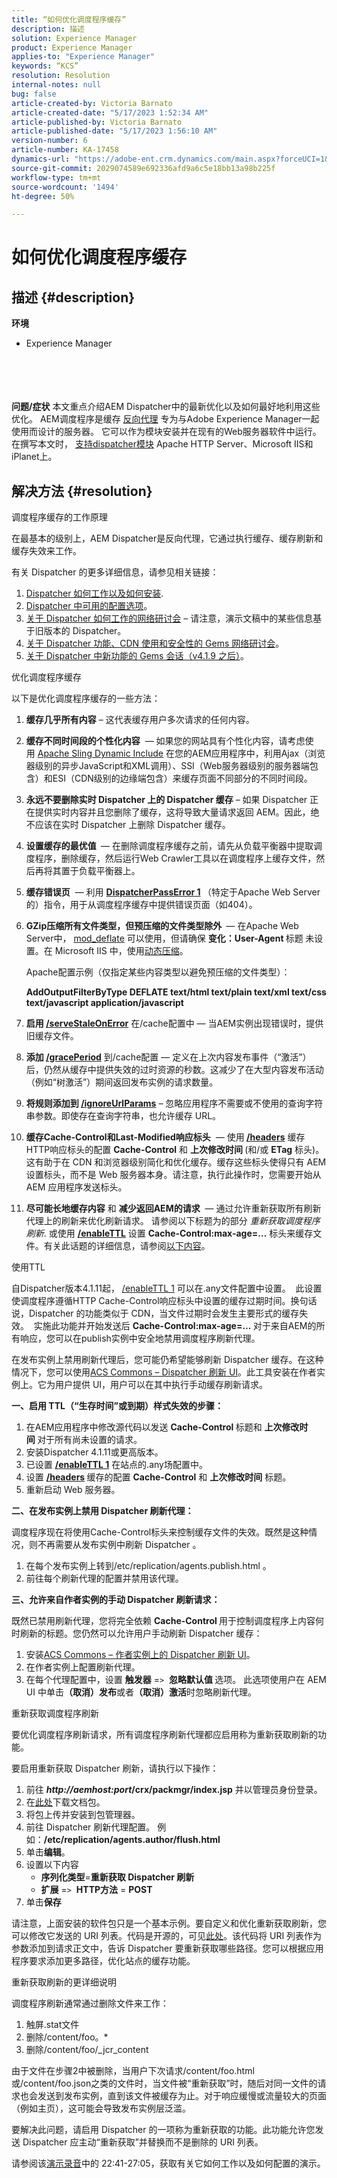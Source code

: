 ```yaml
---
title: “如何优化调度程序缓存”
description: 描述
solution: Experience Manager
product: Experience Manager
applies-to: "Experience Manager"
keywords: “KCS”
resolution: Resolution
internal-notes: null
bug: false
article-created-by: Victoria Barnato
article-created-date: "5/17/2023 1:52:34 AM"
article-published-by: Victoria Barnato
article-published-date: "5/17/2023 1:56:10 AM"
version-number: 6
article-number: KA-17458
dynamics-url: "https://adobe-ent.crm.dynamics.com/main.aspx?forceUCI=1&pagetype=entityrecord&etn=knowledgearticle&id=dabdaa79-55f4-ed11-8848-6045bd006ce9"
source-git-commit: 2029074589e692336afd9a6c5e18bb13a98b225f
workflow-type: tm+mt
source-wordcount: '1494'
ht-degree: 50%

---
```


# 如何优化调度程序缓存

## 描述 {#description}

<b>环境</b>
- Experience Manager

<br><br> <br><br><b>问题/症状</b>
本文重点介绍AEM Dispatcher中的最新优化以及如何最好地利用这些优化。 AEM调度程序是缓存 [反向代理](https://stackoverflow.com/questions/224664/difference-between-proxy-server-and-reverse-proxy-server) 专为与Adobe Experience Manager一起使用而设计的服务器。 它可以作为模块安装并在现有的Web服务器软件中运行。 在撰写本文时， [支持dispatcher模块](https://experienceleague.adobe.com/docs/experience-manager-dispatcher/using/getting-started/dispatcher-install.html) Apache HTTP Server、Microsoft IIS和iPlanet上。


## 解决方法 {#resolution}


调度程序缓存的工作原理

在最基本的级别上，AEM Dispatcher是反向代理，它通过执行缓存、缓存刷新和缓存失效来工作。

有关 Dispatcher 的更多详细信息，请参见相关链接：

1. [Dispatcher 如何工作以及如何安装](https://experienceleague.adobe.com/docs/experience-manager-dispatcher/using/dispatcher.html).
2. [Dispatcher 中可用的配置选项](https://experienceleague.adobe.com/docs/experience-manager-dispatcher/using/configuring/dispatcher-configuration.html?lang=zh-Hans)。
3. [关于 Dispatcher 如何工作的网络研讨会](https://github.com/cqsupport/webinar-dispatchercache) – 请注意，演示文稿中的某些信息基于旧版本的 Dispatcher。
4. [关于 Dispatcher 功能、CDN 使用和安全性的 Gems 网络研讨会](https://experienceleague.adobe.com/docs/experience-manager-gems-events/gems/gems2015/aem-dispatcher-caching-new-features-and-optimizations.html)。
5. [关于 Dispatcher 中新功能的 Gems 会话（v4.1.9 之后）](https://experienceleague.adobe.com/docs/experience-manager-gems-events/gems/gems2014/aem-dispatcher.html)。


优化调度程序缓存

以下是优化调度程序缓存的一些方法：

1. <b>缓存几乎所有内容</b> – 这代表缓存用户多次请求的任何内容。
2. <b>缓存不同时间段的个性化内容</b>  — 如果您的网站具有个性化内容，请考虑使用 [Apache Sling Dynamic Include](https://experienceleague.adobe.com/docs/experience-manager-learn/foundation/development/set-up-sling-dynamic-include.html) 在您的AEM应用程序中，利用Ajax（浏览器级别的异步JavaScript和XML调用）、SSI（Web服务器级别的服务器端包含）和ESI（CDN级别的边缘端包含）来缓存页面不同部分的不同时间段。
3. <b>永远不要删除实时 Dispatcher 上的 Dispatcher 缓存</b> – 如果 Dispatcher 正在提供实时内容并且您删除了缓存，这将导致大量请求返回 AEM。因此，绝不应该在实时 Dispatcher 上删除 Dispatcher 缓存。
4. <b>设置缓存的最优值 </b> — 在删除调度程序缓存之前，请先从负载平衡器中提取调度程序，删除缓存，然后运行Web Crawler工具以在调度程序上缓存文件，然后再将其置于负载平衡器上。
5. <b>缓存错误页</b>  — 利用 <b>[DispatcherPassError 1](https://helpx.adobe.com/cn/experience-manager/dispatcher/using/dispatcher-install.html#ApacheWebServer) </b>（特定于Apache Web Server的）指令，用于从调度程序缓存中提供错误页面（如404）。
6. <b>GZip压缩所有文件类型，但预压缩的文件类型除外 </b> — 在Apache Web Server中， [mod_deflate](https://httpd.apache.org/docs/2.4/mod/mod_deflate.html) 可以使用，但请确保 <b>变化：User-Agent </b>标题<b> </b>未设置。在 Microsoft IIS 中，使用[动态压缩](https://learn.microsoft.com/en-us/iis/configuration/system.webserver/httpcompression/)。

   Apache配置示例（仅指定某些内容类型以避免预压缩的文件类型）：

   <b>AddOutputFilterByType DEFLATE text/html text/plain text/xml text/css text/javascript application/javascript</b>
7. <b>启用 [/serveStaleOnError](https://helpx.adobe.com/cn/experience-manager/kb/ServeStaleContentOnError.html)</b> 在/cache配置中 — 当AEM实例出现错误时，提供旧缓存文件。
8. <b>添加 [/gracePeriod](https://docs.adobe.com/content/help/zh-Hans/experience-manager-dispatcher/using/configuring/dispatcher-configuration.html#configuring-the-dispatcher-cache-cache)</b> 到/cache配置 — 定义在上次内容发布事件（“激活”）后，仍然从缓存中提供失效的过时资源的秒数。这减少了在大型内容发布活动（例如“树激活”）期间返回发布实例的请求数量。
9. <b>将规则添加到 [/ignoreUrlParams](https://helpx.adobe.com/cn/experience-manager/dispatcher/using/dispatcher-configuration.html#IgnoringURLParameters)</b> – 忽略应用程序不需要或不使用的查询字符串参数。即使存在查询字符串，也允许缓存 URL。
10. <b>缓存Cache-Control和Last-Modified响应标头</b>  — 使用<b> [/headers](https://helpx.adobe.com/cn/experience-manager/dispatcher/using/dispatcher-configuration.html#CachingHTTPResponseHeaders)</b> 缓存HTTP响应标头的配置 <b>Cache-Control</b> 和 <b>上次修改时间 </b>(和/或 <b>ETag</b> 标头)。这有助于在 CDN 和浏览器级别简化和优化缓存。缓存这些标头使得只有 AEM 设置标头，而不是 Web 服务器本身。请注意，执行此操作时，您需要开始从 AEM 应用程序发送标头。
11. <b>尽可能长地缓存内容</b> 和 <b>减少返回AEM的请求</b>  — 通过允许重新获取所有刷新代理上的刷新来优化刷新请求。 请参阅以下标题为的部分 *重新获取调度程序刷新*. 或使用 [<b>/enableTTL</b>](https://helpx.adobe.com/experience-manager/kb/optimizing-the-dispatcher-cache.html#use-ttls) 设置 <b>Cache-Control:max-age=...</b> 标头来缓存文件。有关此话题的详细信息，请参阅[以下内容](https://helpx.adobe.com/cn/experience-manager/kb/optimizing-the-dispatcher-cache.html#use-ttls)。


使用TTL

自Dispatcher版本4.1.11起， [/enableTTL 1](https://experienceleague.adobe.com/docs/experience-manager-dispatcher/using/configuring/dispatcher-configuration.html?lang=en#configuring-time-based-cache-invalidation-enablettl) 可以在.any文件配置中设置。  此设置使调度程序遵循HTTP Cache-Control响应标头中设置的缓存过期时间。换句话说，Dispatcher 的功能类似于 CDN，当文件过期时会发生主要形式的缓存失效。  实施此功能并开始发送后 <b>Cache-Control:max-age=... </b>对于来自AEM的所有响应，您可以在publish实例中安全地禁用调度程序刷新代理。

在发布实例上禁用刷新代理后，您可能仍希望能够刷新 Dispatcher 缓存。在这种情况下，您可以使用[ACS Commons – Dispatcher 刷新 UI](https://adobe-consulting-services.github.io/acs-aem-commons/features/dispatcher-flush-ui/index.html)。此工具安装在作者实例上。它为用户提供 UI，用户可以在其中执行手动缓存刷新请求。

<b>一、启用 TTL（“生存时间”或到期）样式失效的步骤：</b>

1. 在AEM应用程序中修改源代码以发送 <b>Cache-Control </b>标题和 <b>上次修改时间 </b>对于所有尚未设置的请求。
2. 安装Dispatcher 4.1.11或更高版本。
3. 已设置 <b>[/enableTTL 1](https://helpx.adobe.com/cn/experience-manager/dispatcher/using/dispatcher-configuration.html#ConfiguringTimeBasedCacheInvalidationenableTTL)</b> 在站点的.any场配置中。
4. 设置 <b>[/headers](https://helpx.adobe.com/cn/experience-manager/dispatcher/using/dispatcher-configuration.html#CachingHTTPResponseHeaders) </b>缓存的配置 <b>Cache-Control</b> 和 <b>上次修改时间</b> 标题。
5. 重新启动 Web 服务器。


<b>二、在发布实例上禁用 Dispatcher 刷新代理：</b>

调度程序现在将使用Cache-Control标头来控制缓存文件的失效。既然是这种情况，则不再需要从发布实例中刷新 Dispatcher 。

1. 在每个发布实例上转到/etc/replication/agents.publish.html 。
2. 前往每个刷新代理的配置并禁用该代理。


<b>三、允许来自作者实例的手动 Dispatcher 刷新请求：</b>

既然已禁用刷新代理，您将完全依赖 <b>Cache-Control </b>用于控制调度程序上内容何时刷新的标题。您仍然可以允许用户手动刷新 Dispatcher 缓存：

1. 安装[ACS Commons – 作者实例上的 Dispatcher 刷新 UI](https://adobe-consulting-services.github.io/acs-aem-commons/features/dispatcher-flush-ui/index.html)。
2. 在作者实例上配置刷新代理。
3. 在每个代理配置中，设置 <b>触发器</b> =`>`  <b>忽略默认值 </b>选项。 此选项使用户在 AEM UI 中单击<b>（取消）发布</b>或者<b>（取消）激活</b>时忽略刷新代理。


重新获取调度程序刷新

要优化调度程序刷新请求，所有调度程序刷新代理都应启用称为重新获取刷新的功能。

要启用重新获取 Dispatcher 刷新，请执行以下操作：

1. 前往 <b>*http://aemhost:port*/crx/packmgr/index.jsp</b> 并以管理员身份登录。
2. 在[此处](https://github.com/cqsupport/webinar-dispatchercache/blob/master/packages/dispatcher-flush-refetch-samplecode-1.0.zip?raw=true)下载文档包。
3. 将包上传并安装到包管理器。
4. 前往 Dispatcher 刷新代理配置。 例如：<b>/etc/replication/agents.author/flush.html</b>
5. 单击<b>编辑</b>。
6. 设置以下内容
   - <b>序列化类型</b>=<b>重新获取 Dispatcher 刷新</b>
   - <b>扩展</b> =`>`  <b>HTTP方法</b> = <b>POST</b>
7. 单击<b>保存</b>


请注意，上面安装的软件包只是一个基本示例。要自定义和优化重新获取刷新，您可以修改它发送的 URI 列表。代码是开源的，可见[此处](https://github.com/cqsupport/webinar-dispatchercache/tree/master/src/refetching-flush-agent/refetch-bundle)。该代码将 URI 列表作为参数添加到请求正文中，告诉 Dispatcher 要重新获取哪些路径。您可以根据应用程序要求添加更多路径，优化站点的缓存功能。


重新获取刷新的更详细说明

调度程序刷新通常通过删除文件来工作：

1. 触屏.stat文件
2. 删除/content/foo。\*
3. 删除/content/foo/_jcr_content


由于文件在步骤2中被删除，当用户下次请求/content/foo.html或/content/foo.json之类的文件时，当文件被“重新获取”时，随后对同一文件的请求也会发送到发布实例，直到该文件被缓存为止。对于响应缓慢或流量较大的页面（例如主页），这可能会导致发布实例层泛滥。

要解决此问题，请启用 Dispatcher 的一项称为重新获取的功能。此功能允许您发送 Dispatcher 应主动“重新获取”并替换而不是删除的 URI 列表。

请参阅该[演示录音](https://my.adobeconnect.com/p7th2gf8k43)中的 22:41-27:05，获取有关它如何工作以及如何配置的演示。
